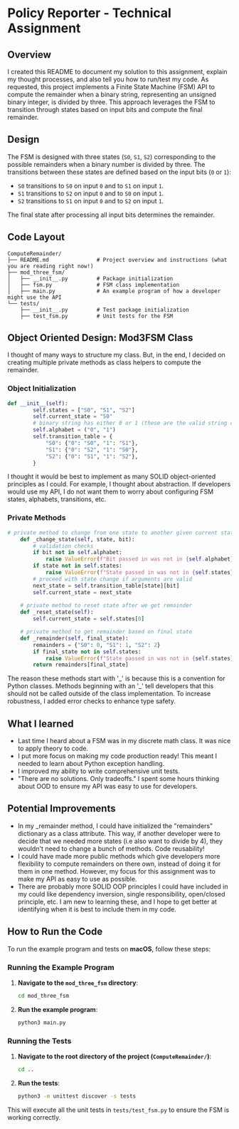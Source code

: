 # Policy Reporter - Technical Assignment

## Overview

I created this README to document my solution to this assignment, explain my thought processes, and also tell you how to run/test my code. As requested, this project implements a Finite State Machine (FSM) API to compute the remainder when a binary string, representing an unsigned binary integer, is divided by three. This approach leverages the FSM to transition through states based on input bits and compute the final remainder. 

## Design

The FSM is designed with three states (`S0`, `S1`, `S2`) corresponding to the possible remainders when a binary number is divided by three. The transitions between these states are defined based on the input bits (`0` or `1`):

- `S0` transitions to `S0` on input `0` and to `S1` on input `1`.
- `S1` transitions to `S2` on input `0` and to `S0` on input `1`.
- `S2` transitions to `S1` on input `0` and to `S2` on input `1`.

The final state after processing all input bits determines the remainder.

## Code Layout

```plaintext
ComputeRemainder/
├── README.md               # Project overview and instructions (what you are reading right now!)
├── mod_three_fsm/
│   ├── __init__.py         # Package initialization
│   ├── fsm.py              # FSM class implementation
│   ├── main.py             # An example program of how a developer might use the API
└── tests/
    ├── __init__.py         # Test package initialization
    ├── test_fsm.py         # Unit tests for the FSM
```

## Object Oriented Design: Mod3FSM Class
I thought of many ways to structure my class. But, in the end, I decided on creating multiple private methods as class helpers to compute the remainder.

### Object Initialization
```python
def __init__(self):
        self.states = ["S0", "S1", "S2"]
        self.current_state = "S0"
        # binary string has either 0 or 1 (these are the valid string characters)
        self.alphabet = ("0", "1")
        self.transition_table = {
            "S0": {"0": "S0", "1": "S1"},
            "S1": {"0": "S2", "1": "S0"},
            "S2": {"0": "S1", "1": "S2"},
        }
```
I thought it would be best to implement as many SOLID object-oriented principles as I could. For example, I thought about abstraction. If developers would use my API, I do not want them to worry about configuring FSM states, alphabets, transitions, etc.

### Private Methods
```python
# private method to change from one state to another given current state and bit in binary integer
    def _change_state(self, state, bit):
        # validation checks
        if bit not in self.alphabet:
            raise ValueError(f"Bit passed in was not in {self.alphabet}")
        if state not in self.states:
            raise ValueError(f"State passed in was not in {self.states}")
        # proceed with state change if arguments are valid
        next_state = self.transition_table[state][bit]
        self.current_state = next_state
    
    # private method to reset state after we get remainder
    def _reset_state(self):
        self.current_state = self.states[0]

    # private method to get remainder based on final state
    def _remainder(self, final_state):
        remainders = {"S0": 0, "S1": 1, "S2": 2}
        if final_state not in self.states:
            raise ValueError(f"State passed in was not in {self.states}")
        return remainders[final_state]
```

The reason these methods start with '\_' is because this is a convention for Python classes. Methods beginning with an '_' tell developers that this should not be called outside of the class implementation. To increase robustness, I added error checks to enhance type safety.

## What I learned
- Last time I heard about a FSM was in my discrete math class. It was nice to apply theory to code.
- I put more focus on making my code production ready! This meant I needed to learn about Python exception handling.
- I improved my ability to write comprehensive unit tests.
- "There are no solutions. Only tradeoffs." I spent some hours thinking about OOD to ensure my API was easy to use for developers.

## Potential Improvements
- In my _remainder method, I could have initialized the "remainders" dictionary as a class attribute. This way, if another developer were to decide that we needed more states (i.e also want to divide by 4), they wouldn't need to change a bunch of methods. Code reusability!
- I could have made more public methods which give developers more flexibility to compute remainders on there own, instead of doing it for them in one method. However, my focus for this assignment was to make my API as easy to use as possible.
- There are probably more SOLID OOP principles I could have included in my could like dependency inversion, single responsibility, open/closed principle, etc. I am new to learning these, and I hope to get better at identifying when it is best to include them in my code.

## How to Run the Code

To run the example program and tests on **macOS**, follow these steps:

### Running the Example Program

1. **Navigate to the `mod_three_fsm` directory**:
    ```bash
    cd mod_three_fsm
    ```

2. **Run the example program**:
    ```bash
    python3 main.py
    ```

### Running the Tests

1. **Navigate to the root directory of the project (`ComputeRemainder/`)**:
    ```bash
    cd ..
    ```

2. **Run the tests**:
    ```bash
    python3 -m unittest discover -s tests
    ```

This will execute all the unit tests in `tests/test_fsm.py` to ensure the FSM is working correctly.
